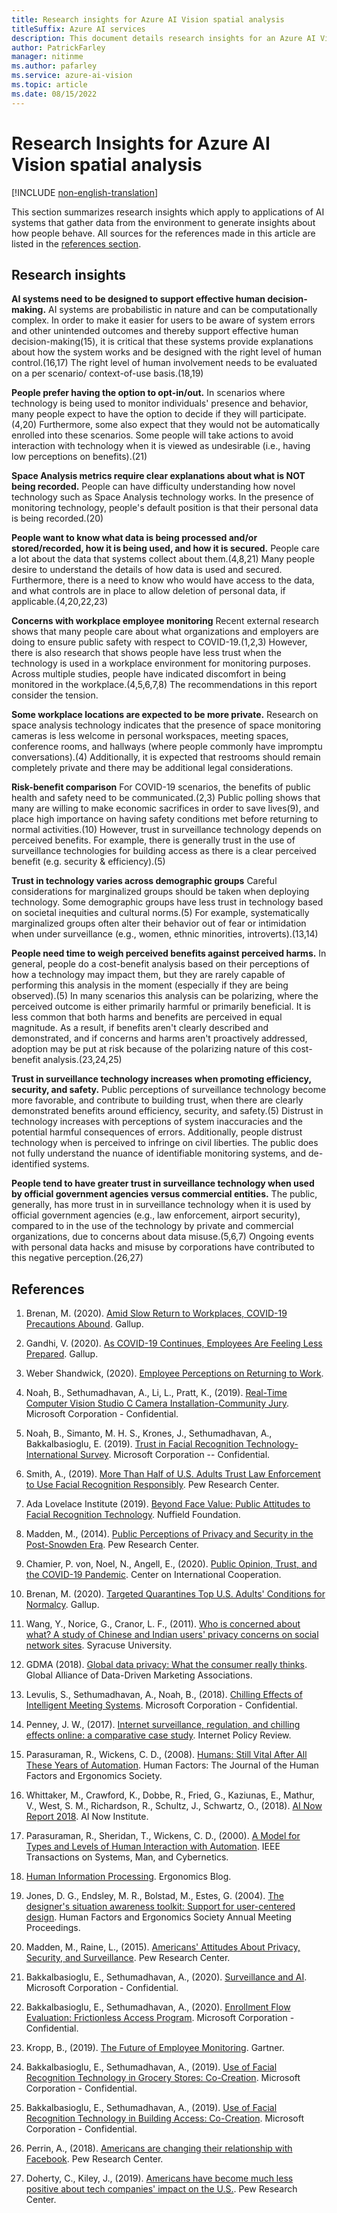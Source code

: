 ```yaml
---
title: Research insights for Azure AI Vision spatial analysis
titleSuffix: Azure AI services
description: This document details research insights for an Azure AI Vision spatial analysis container deployment.
author: PatrickFarley
manager: nitinme
ms.author: pafarley
ms.service: azure-ai-vision
ms.topic: article
ms.date: 08/15/2022
---
```


# Research Insights for Azure AI Vision spatial analysis

[!INCLUDE [non-english-translation](/azure/ai-foundry/responsible-ai/includes/non-english-translation.md)]

This section summarizes research insights which apply to applications of AI systems that gather data from the environment to generate insights about how people behave. All sources for the references made in this article are listed in the [references section](#references).

## Research insights

**AI systems need to be designed to support effective human decision-making.**
AI systems are probabilistic in nature and can be computationally complex. In order to make it easier for users to be aware of system errors and other unintended outcomes and thereby support effective human decision-making(15), it is critical that these systems provide explanations about how the system works and be designed with the right level of human control.(16,17) The right level of human involvement needs to be evaluated on a per scenario/ context-of-use basis.(18,19)

**People prefer having the option to opt-in/out.**
In scenarios where technology is being used to monitor individuals' presence and behavior, many people expect to have the option to decide if they will participate.(4,20) Furthermore, some also expect that they would not be automatically enrolled into these scenarios. Some people will take actions to avoid interaction with technology when it is viewed as undesirable (i.e., having low perceptions on benefits).(21)

**Space Analysis metrics require clear explanations about what is NOT being recorded.**
People can have difficulty understanding how novel technology such as Space Analysis technology works. In the presence of monitoring technology, people's default position is that their personal data is being recorded.(20)

**People want to know what data is being processed and/or stored/recorded, how it is being used, and how it is secured.**
People care a lot about the data that systems collect about them.(4,8,21) Many people desire to understand the details of how data is used and secured. Furthermore, there is a need to know who would have access to the data, and what controls are in place to allow deletion of personal data, if applicable.(4,20,22,23)

**Concerns with workplace employee monitoring**
Recent external research shows that many people care about what organizations and employers are doing to ensure public safety with respect to COVID-19.(1,2,3) However, there is also research that shows people have less trust when the technology is used in a workplace environment for monitoring purposes. Across multiple studies, people have indicated discomfort in being monitored in the workplace.(4,5,6,7,8) The recommendations in this report consider the tension.

**Some workplace locations are expected to be more private.**
Research on space analysis technology indicates that the presence of space monitoring cameras is less welcome in personal workspaces, meeting spaces, conference rooms, and hallways (where people commonly have impromptu conversations).(4) Additionally, it is expected that restrooms should remain completely private and there may be additional legal considerations.

**Risk-benefit comparison**
For COVID-19 scenarios, the benefits of public health and safety need to be communicated.(2,3) Public polling shows that many are willing to make economic sacrifices in order to save lives(9), and place high importance on having safety conditions met before returning to normal activities.(10) However, trust in surveillance technology depends on perceived benefits. For example, there is generally trust in the use of surveillance technologies for building access as there is a clear perceived benefit (e.g. security & efficiency).(5)

**Trust in technology varies across demographic groups**
Careful considerations for marginalized groups should be taken when deploying technology. Some demographic groups have less trust in technology based on societal inequities and cultural norms.(5) For example, systematically marginalized groups often alter their behavior out of fear or intimidation when under surveillance (e.g., women, ethnic minorities, introverts).(13,14)

**People need time to weigh perceived benefits against perceived harms.**
In general, people do a cost-benefit analysis based on their perceptions of how a technology may impact them, but they are rarely capable of performing this analysis in the moment (especially if they are being observed).(5) In many scenarios this analysis can be
polarizing, where the perceived outcome is either primarily harmful or primarily beneficial. It is less common that both harms and benefits are perceived in equal magnitude. As a result, if benefits aren't clearly described and demonstrated, and if concerns and harms aren't proactively addressed, adoption may be put at risk because of the polarizing nature of this cost-benefit analysis.(23,24,25)

**Trust in surveillance technology increases when promoting efficiency, security, and safety.**
Public perceptions of surveillance technology become more favorable, and contribute to building trust, when there are clearly demonstrated benefits around efficiency, security, and safety.(5) Distrust in technology increases with perceptions of system
inaccuracies and the potential harmful consequences of errors. Additionally, people distrust technology when is perceived to infringe
on civil liberties. The public does not fully understand the nuance of identifiable monitoring systems, and de-identified systems.

**People tend to have greater trust in surveillance technology when used by official government agencies versus commercial entities.**
The public, generally, has more trust in in surveillance technology when it is used by official government agencies (e.g., law enforcement, airport security), compared to in the use of the technology by private and commercial organizations, due to concerns about data misuse.(5,6,7) Ongoing events with personal data hacks and misuse by corporations have contributed to this negative  perception.(26,27)

## References

1. Brenan, M. (2020). [Amid Slow Return to Workplaces, COVID-19 Precautions Abound](https://news.gallup.com/poll/312461/amid-slow-return-workplaces-covid-precautions-abound.aspx). Gallup.

2. Gandhi, V. (2020). [As COVID-19 Continues, Employees Are Feeling Less Prepared](https://www.gallup.com/workplace/313358/covid-continues-employees-feeling-less-prepared.aspx). Gallup.

3. Weber Shandwick, (2020). [Employee Perceptions on Returning to Work](https://www.webershandwick.com/news/employee-perceptions-on-returning-to-work/).

4. Noah, B., Sethumadhavan, A., Li, L., Pratt, K., (2019). [Real-Time Computer Vision Studio C Camera Installation-Community Jury](https://hits.microsoft.com/study/6014413). Microsoft Corporation - Confidential.

5. Noah, B., Simanto, M. H. S., Krones, J., Sethumadhavan, A., Bakkalbasioglu, E. (2019). [Trust in Facial Recognition Technology-International Survey](https://hits.microsoft.com/study/6014413). Microsoft Corporation -- Confidential.

6. Smith, A., (2019). [More Than Half of U.S. Adults Trust Law Enforcement to Use Facial Recognition Responsibly](https://www.pewresearch.org/internet/2019/09/05/more-than-half-of-u-s-adults-trust-law-enforcement-to-use-facial-recognition-responsibly/). Pew Research Center.

7. Ada Lovelace Institute (2019). [Beyond Face Value: Public Attitudes to Facial Recognition Technology](https://www.adalovelaceinstitute.org/wp-content/uploads/2019/09/Public-attitudes-to-facial-recognition-technology_v.FINAL_.pdf). Nuffield Foundation.

8. Madden, M., (2014). [Public Perceptions of Privacy and Security in the Post-Snowden Era](https://www.pewresearch.org/internet/2014/11/12/public-privacy-perceptions/). Pew Research Center.

9. Chamier, P. von, Noel, N., Angell, E., (2020). [Public Opinion, Trust, and the COVID-19 Pandemic](https://cic.nyu.edu/sites/default/files/public-opinion-trust-and-covid19.pdf). Center on International Cooperation.

10. Brenan, M. (2020). [Targeted Quarantines Top U.S. Adults' Conditions for Normalcy](https://news.gallup.com/poll/310247/targeted-quarantines-top-u-s-adults-conditions-normalcy.aspx). Gallup.

11. Wang, Y., Norice, G., Cranor, L. F., (2011). [Who is concerned about what? A study of Chinese and Indian users' privacy concerns on social network sites](https://experts.syr.edu/en/publications/who-is-concerned-about-what-a-atudy-of-american-chinese-and-india). Syracuse University.

12. GDMA (2018). [Global data privacy: What the consumer really thinks](https://dma.org.uk/uploads/misc/5b0522b113a23-global-data-privacy-report---final-2_5b0522b11396e.pdf). Global Alliance of Data-Driven Marketing Associations.

13. Levulis, S., Sethumadhavan, A., Noah, B., (2018). [Chilling Effects of Intelligent Meeting Systems](https://hits.microsoft.com/study/6009651). Microsoft Corporation - Confidential.

14. Penney, J. W., (2017). [Internet surveillance, regulation, and chilling effects online: a comparative case study](https://policyreview.info/articles/analysis/internet-surveillance-regulation-and-chilling-effects-online-comparative-case). Internet Policy
Review.

15. Parasuraman, R., Wickens, C. D., (2008). [Humans: Still Vital After All These Years of Automation](https://journals.sagepub.com/doi/abs/10.1518/001872008X312198). Human Factors: The Journal of the Human Factors and Ergonomics Society.

16. Whittaker, M., Crawford, K., Dobbe, R., Fried, G., Kaziunas, E., Mathur, V., West, S. M., Richardson, R., Schultz, J., Schwartz, O., (2018). [AI Now Report 2018](https://ainowinstitute.org/publication/ai-now-2018-report-2). AI Now Institute.

17. Parasuraman, R., Sheridan, T., Wickens, C. D., (2000). [A Model for Types and Levels of Human Interaction with Automation](https://ieeexplore.ieee.org/abstract/document/844354). IEEE Transactions on Systems, Man, and Cybernetics.

18. [Human Information Processing](https://web.archive.org/web/20170608105318/https://www.ergonomicsblog.uk/human-information-processing/). Ergonomics Blog.

19. Jones, D. G., Endsley, M. R., Bolstad, M., Estes, G. (2004). [The designer's situation awareness toolkit: Support for user-centered design](https://www.researchgate.net/publication/237460827_The_Designer%27s_Situation_Awareness_Toolkit_Support_for_User-Centered_Design). Human Factors and Ergonomics Society Annual Meeting Proceedings.

20. Madden, M., Raine, L., (2015). [Americans' Attitudes About Privacy, Security, and Surveillance](https://www.pewresearch.org/internet/2015/05/20/americans-attitudes-about-privacy-security-and-surveillance/). Pew Research Center.

21. Bakkalbasioglu, E., Sethumadhavan, A., (2020). [Surveillance and AI](https://hits.microsoft.com/Collection/7001443). Microsoft Corporation - Confidential.

22. Bakkalbasioglu, E., Sethumadhavan, A., (2020). [Enrollment Flow Evaluation: Frictionless Access Program](https://hits.microsoft.com/Study/6018123). Microsoft Corporation - Confidential.

23. Kropp, B., (2019). [The Future of Employee Monitoring](https://www.gartner.com/smarterwithgartner/the-future-of-employee-monitoring/). Gartner.

24. Bakkalbasioglu, E., Sethumadhavan, A., (2019). [Use of Facial Recognition Technology in Grocery Stores: Co-Creation](https://hits.microsoft.com/Study/6012953). Microsoft Corporation - Confidential.

25. Bakkalbasioglu, E., Sethumadhavan, A., (2019). [Use of Facial Recognition Technology in Building Access: Co-Creation](https://hits.microsoft.com/Study/6013092). Microsoft Corporation - Confidential.

26. Perrin, A., (2018). [Americans are changing their relationship with Facebook](https://www.pewresearch.org/fact-tank/2018/09/05/americans-are-changing-their-relationship-with-facebook/). Pew Research Center.

27. Doherty, C., Kiley, J., (2019). [Americans have become much less positive about tech companies' impact on the U.S.](https://www.pewresearch.org/fact-tank/2019/07/29/americans-have-become-much-less-positive-about-tech-companies-impact-on-the-u-s/). Pew Research Center.
